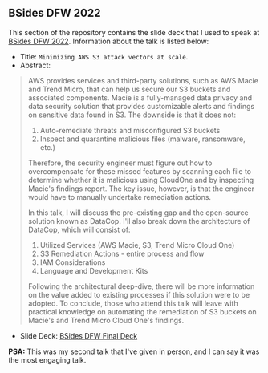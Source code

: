 BSides DFW 2022
---

This section of the repository contains the slide deck that I used to speak at [BSides DFW 2022](http://www.securitybsides.com/w/page/149758035/DFW_2022).
Information about the talk is listed below: 

- Title: `Minimizing AWS S3 attack vectors at scale`.
- Abstract: 
>AWS provides services and third-party solutions, such as AWS Macie and Trend Micro, that can help us secure our S3 buckets and associated components. 
>Macie is a fully-managed data privacy and data security solution that provides customizable alerts and findings on sensitive data found in S3. 
>The downside is that it does not: 
>
>1. Auto-remediate threats and misconfigured S3 buckets
>2. Inspect and quarantine malicious files (malware, ransomware, etc.) 
>
>Therefore, the security engineer must figure out how to overcompensate for these missed features by scanning each file to determine whether it is malicious using CloudOne and by inspecting Macie's findings report. 
>The key issue, however, is that the engineer would have to manually undertake remediation actions. 
>
>In this talk, I will discuss the pre-existing gap and the open-source solution known as DataCop. 
>I'll also break down the architecture of DataCop, which will consist of: 
>
>1. Utilized Services (AWS Macie, S3, Trend Micro Cloud One)
>2. S3 Remediation Actions - entire process and flow 
>3. IAM Considerations
>4. Language and Development Kits
>
>Following the architectural deep-dive, there will be more information on the value added to existing processes if this solution were to be adopted. 
>To conclude, those who attend this talk will leave with practical knowledge on automating the remediation of S3 buckets on Macie's and Trend Micro Cloud One's findings.

- Slide Deck: [BSides DFW Final Deck](./bsides_dfw_2022_preso_final.pptx)

**PSA:** This was my second talk that I've given in person, and I can say it was the most engaging talk.